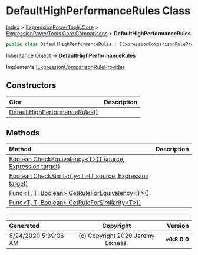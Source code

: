 ﻿# DefaultHighPerformanceRules Class

[Index](../index.md) > [ExpressionPowerTools.Core](ExpressionPowerTools.Core.a.md) > [ExpressionPowerTools.Core.Comparisons](ExpressionPowerTools.Core.Comparisons.n.md) > **DefaultHighPerformanceRules**



```csharp
public class DefaultHighPerformanceRules : IExpressionComparisonRuleProvider
```

Inheritance [Object](https://docs.microsoft.com/dotnet/api/system.object) → **DefaultHighPerformanceRules**

Implements  [IExpressionComparisonRuleProvider](ExpressionPowerTools.Core.Signatures.IExpressionComparisonRuleProvider.i.md) 

## Constructors

| Ctor | Description |
| :-- | :-- |
| [DefaultHighPerformanceRules()](ExpressionPowerTools.Core.Comparisons.DefaultHighPerformanceRules.ctor.md#defaulthighperformancerules) |  |
## Methods

| Method | Description |
| :-- | :-- |
| [Boolean CheckEquivalency&lt;T>(T source, Expression target)](DefaultHighPerformanceRules-CheckEquivalency.m.md) |  |
| [Boolean CheckSimilarity&lt;T>(T source, Expression target)](DefaultHighPerformanceRules-CheckSimilarity.m.md) |  |
| [Func&lt;T, T, Boolean> GetRuleForEquivalency&lt;T>()](DefaultHighPerformanceRules-GetRuleForEquivalency.m.md) |  |
| [Func&lt;T, T, Boolean> GetRuleForSimilarity&lt;T>()](DefaultHighPerformanceRules-GetRuleForSimilarity.m.md) |  |

---

| Generated | Copyright | Version |
| :-- | :-: | --: |
| 8/24/2020 5:39:06 AM | (c) Copyright 2020 Jeremy Likness. | **v0.8.0.0** |
